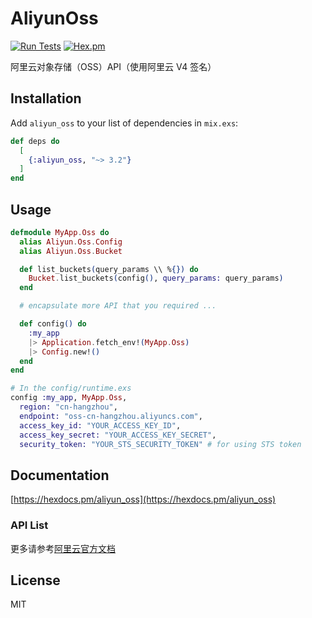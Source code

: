 # AliyunOss

[![Run Tests](https://github.com/ug0/aliyun_oss/actions/workflows/test.yml/badge.svg)](https://github.com/ug0/aliyun_oss/actions/workflows/test.yml)
[![Hex.pm](https://img.shields.io/hexpm/v/aliyun_oss.svg)](https://hex.pm/packages/aliyun_oss)

阿里云对象存储（OSS）API（使用阿里云 V4 签名）

## Installation

Add `aliyun_oss` to your list of dependencies in `mix.exs`:

```elixir
def deps do
  [
    {:aliyun_oss, "~> 3.2"}
  ]
end
```

## Usage

```elixir
defmodule MyApp.Oss do
  alias Aliyun.Oss.Config
  alias Aliyun.Oss.Bucket

  def list_buckets(query_params \\ %{}) do
    Bucket.list_buckets(config(), query_params: query_params)
  end

  # encapsulate more API that you required ...

  def config() do
    :my_app
    |> Application.fetch_env!(MyApp.Oss)
    |> Config.new!()
  end
end

# In the config/runtime.exs
config :my_app, MyApp.Oss,
  region: "cn-hangzhou",
  endpoint: "oss-cn-hangzhou.aliyuncs.com",
  access_key_id: "YOUR_ACCESS_KEY_ID",
  access_key_secret: "YOUR_ACCESS_KEY_SECRET",
  security_token: "YOUR_STS_SECURITY_TOKEN" # for using STS token
```

## Documentation

[https://hexdocs.pm/aliyun_oss](https://hexdocs.pm/aliyun_oss)

### API List

更多请参考[阿里云官方文档](https://help.aliyun.com/document_detail/31948.html?spm=a2c4g.11186623.6.1037.520869cbKcHFcL)

## License

MIT
